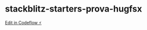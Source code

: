 # stackblitz-starters-prova-hugfsx

[Edit in Codeflow ⚡️](https://stackblitz.com/~/github.com/andrea9llo/stackblitz-starters-prova-hugfsx)